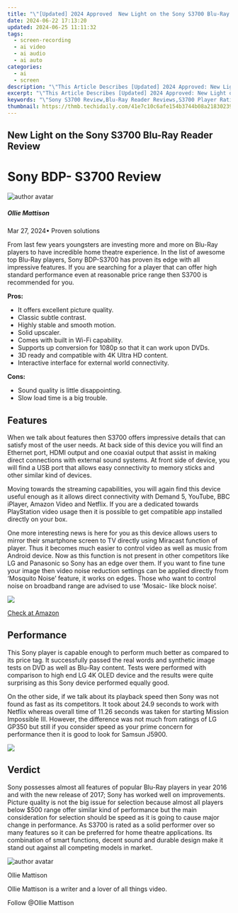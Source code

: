 ```yaml
---
title: "\"[Updated] 2024 Approved  New Light on the Sony S3700 Blu-Ray Reader Review\""
date: 2024-06-22 17:13:20
updated: 2024-06-25 11:11:32
tags: 
  - screen-recording
  - ai video
  - ai audio
  - ai auto
categories: 
  - ai
  - screen
description: "\"This Article Describes [Updated] 2024 Approved: New Light on the Sony S3700 Blu-Ray Reader Review\""
excerpt: "\"This Article Describes [Updated] 2024 Approved: New Light on the Sony S3700 Blu-Ray Reader Review\""
keywords: "\"Sony S3700 Review,Blu-Ray Reader Reviews,S3700 Player Ratings,Sony Blu-Ray Performance,High-Definition Reading,Optical Drive Test,Blu-Ray Tech Analysis\""
thumbnail: https://thmb.techidaily.com/41e7c10c6afe154b3744b08a21830239b330cdc09fe1222610e43f6045480d9b.jpg
---
```


## New Light on the Sony S3700 Blu-Ray Reader Review

# Sony BDP- S3700 Review

![author avatar](https://images.wondershare.com/filmora/article-images/ollie-mattison.jpg)

##### Ollie Mattison

 Mar 27, 2024• Proven solutions

 From last few years youngsters are investing more and more on Blu-Ray players to have incredible home theatre experience. In the list of awesome top Blu-Ray players, Sony BDP-S3700 has proven its edge with all impressive features. If you are searching for a player that can offer high standard performance even at reasonable price range then S3700 is recommended for you.

**Pros:**

* It offers excellent picture quality.
* Classic subtle contrast.
* Highly stable and smooth motion.
* Solid upscaler.
* Comes with built in Wi-Fi capability.
* Supports up conversion for 1080p so that it can work upon DVDs.
* 3D ready and compatible with 4K Ultra HD content.
* Interactive interface for external world connectivity.

**Cons:**

* Sound quality is little disappointing.
* Slow load time is a big trouble.

## Features

 When we talk about features then S3700 offers impressive details that can satisfy most of the user needs. At back side of this device you will find an Ethernet port, HDMI output and one coaxial output that assist in making direct connections with external sound systems. At front side of device, you will find a USB port that allows easy connectivity to memory sticks and other similar kind of devices.

 Moving towards the streaming capabilities, you will again find this device useful enough as it allows direct connectivity with Demand 5, YouTube, BBC iPlayer, Amazon Video and Netflix. If you are a dedicated towards PlayStation video usage then it is possible to get compatible app installed directly on your box.

 One more interesting news is here for you as this device allows users to mirror their smartphone screen to TV directly using Miracast function of player. Thus it becomes much easier to control video as well as music from Android device. Now as this function is not present in other competitors like LG and Panasonic so Sony has an edge over them. If you want to fine tune your image then video noise reduction settings can be applied directly from ‘Mosquito Noise’ feature, it works on edges. Those who want to control noise on broadband range are advised to use ‘Mosaic- like block noise’.

![ ](https://images.wondershare.com/filmora/article-images/S3700-2.jpg)

[Check at Amazon](https://www.amazon.com/gp/product/B01AT6B0DK/ref=as%5Fli%5Ftl?ie=UTF8&tag=vs-flora-20&camp=1789&creative=9325&linkCode=as2&creativeASIN=B01AT6B0DK&linkId=a73a1f695757bdd6c4ea04f82e7f620b)

## Performance

 This Sony player is capable enough to perform much better as compared to its price tag. It successfully passed the real words and synthetic image tests on DVD as well as Blu-Ray content. Tests were performed with comparison to high end LG 4K OLED device and the results were quite surprising as this Sony device performed equally good.

 On the other side, if we talk about its playback speed then Sony was not found as fast as its competitors. It took about 24.9 seconds to work with Netflix whereas overall time of 11.26 seconds was taken for starting Mission Impossible III. However, the difference was not much from ratings of LG GP350 but still if you consider speed as your prime concern for performance then it is good to look for Samsun J5900.

![ ](https://images.wondershare.com/filmora/article-images/S3700-1.jpg)

## Verdict

 Sony possesses almost all features of popular Blu-Ray players in year 2016 and with the new release of 2017; Sony has worked well on improvements. Picture quality is not the big issue for selection because almost all players below $500 range offer similar kind of performance but the main consideration for selection should be speed as it is going to cause major change in performance. As S3700 is rated as a solid performer over so many features so it can be preferred for home theatre applications. Its combination of smart functions, decent sound and durable design make it stand out against all competing models in market.

![author avatar](https://images.wondershare.com/filmora/article-images/ollie-mattison.jpg)

Ollie Mattison

Ollie Mattison is a writer and a lover of all things video.

Follow @Ollie Mattison


<ins class="adsbygoogle"
     style="display:block"
     data-ad-format="autorelaxed"
     data-ad-client="ca-pub-7571918770474297"
     data-ad-slot="1223367746"></ins>



<ins class="adsbygoogle"
     style="display:block"
     data-ad-client="ca-pub-7571918770474297"
     data-ad-slot="8358498916"
     data-ad-format="auto"
     data-full-width-responsive="true"></ins>

